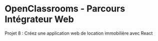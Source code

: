 # OpenClassrooms - Parcours Intégrateur Web

Projet 8 : Créez une application web de location immobilière avec React
